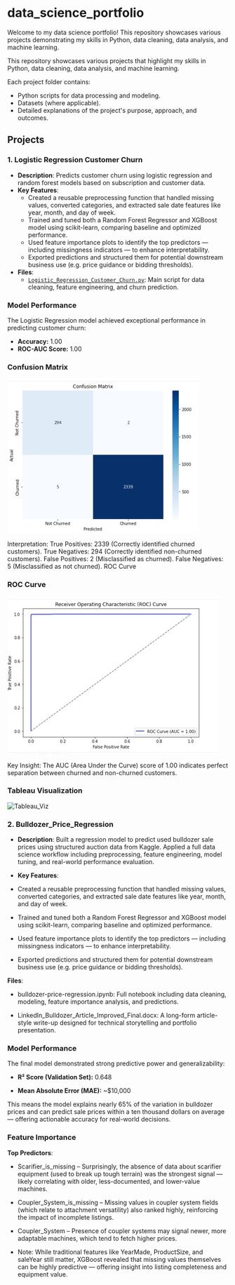# data_science_portfolio

Welcome to my data science portfolio! This repository showcases various projects demonstrating my skills in Python, data cleaning, data analysis, and machine learning.

This repository showcases various projects that highlight my skills in Python, data cleaning, data analysis, and machine learning.

Each project folder contains:
- Python scripts for data processing and modeling.
- Datasets (where applicable).
- Detailed explanations of the project's purpose, approach, and outcomes.

## Projects
### 1. Logistic Regression Customer Churn
- **Description**: Predicts customer churn using logistic regression and random forest models based on subscription and customer data.
- **Key Features**:
  - Created a reusable preprocessing function that handled missing values, converted categories, and extracted sale date features like year, month, and day of week.
  - Trained and tuned both a Random Forest Regressor and XGBoost model using scikit-learn, comparing baseline and optimized performance.
  - Used feature importance plots to identify the top predictors — including missingness indicators — to enhance interpretability.
  - Exported predictions and structured them for potential downstream business use (e.g. price guidance or bidding thresholds).
- **Files**:
  - [`Logistic_Regression_Customer_Churn.py`](Logistic_Regression_Customer_Churn.py): Main script for data cleaning, feature engineering, and churn prediction.
### Model Performance

The Logistic Regression model achieved exceptional performance in predicting customer churn:

- **Accuracy:** 1.00
- **ROC-AUC Score:** 1.00

### Confusion Matrix
![Confusion Matrix](https://github.com/zenwen548/data_science_portfolio/blob/main/Log_Reg_Confusion_Matrix.jpg)

Interpretation:
True Positives: 2339 (Correctly identified churned customers).
True Negatives: 294 (Correctly identified non-churned customers).
False Positives: 2 (Misclassified as churned).
False Negatives: 5 (Misclassified as not churned).
ROC Curve

### ROC Curve
![ROC Curve](https://github.com/zenwen548/data_science_portfolio/blob/main/Log_Reg_ROC_Curve.jpg)

Key Insight:
The AUC (Area Under the Curve) score of 1.00 indicates perfect separation between churned and non-churned customers.

### Tableau Visualization
![Tableau_Viz](https://public.tableau.com/app/profile/lee6095/viz/Churn_Model_Viz/Dashboard1)


### 2. Bulldozer_Price_Regression
- **Description**: Built a regression model to predict used bulldozer sale prices using structured auction data from Kaggle. Applied a full data science workflow including preprocessing, feature engineering, model tuning, and real-world performance evaluation.

- **Key Features**:

- Created a reusable preprocessing function that handled missing values, converted categories, and extracted sale date features like year, month, and day of week.
- Trained and tuned both a Random Forest Regressor and XGBoost model using scikit-learn, comparing baseline and optimized performance.
- Used feature importance plots to identify the top predictors — including missingness indicators — to enhance interpretability.
- Exported predictions and structured them for potential downstream business use (e.g. price guidance or bidding thresholds).

**Files**:

- bulldozer-price-regression.ipynb: Full notebook including data cleaning, modeling, feature importance analysis, and predictions.

- LinkedIn_Bulldozer_Article_Improved_Final.docx: A long-form article-style write-up designed for technical storytelling and portfolio presentation.

### Model Performance
The final model demonstrated strong predictive power and generalizability:

- **R² Score (Validation Set):** 0.648

- **Mean Absolute Error (MAE):** ~$10,000

This means the model explains nearly 65% of the variation in bulldozer prices and can predict sale prices within a ten thousand dollars on average — offering actionable accuracy for real-world decisions.

### Feature Importance

**Top Predictors**:
  - Scarifier_is_missing – Surprisingly, the absence of data about scarifier equipment (used to break up tough terrain) was the strongest signal — likely correlating with
    older, less-documented, and lower-value machines.
  - Coupler_System_is_missing – Missing values in coupler system fields (which relate to attachment versatility) also ranked highly, reinforcing the impact of incomplete
    listings.
  - Coupler_System – Presence of coupler systems may signal newer, more adaptable machines, which tend to fetch higher prices.
  
  - Note: While traditional features like YearMade, ProductSize, and saleYear still matter, XGBoost revealed that missing values themselves can be highly predictive —
    offering insight into listing completeness and equipment value.

